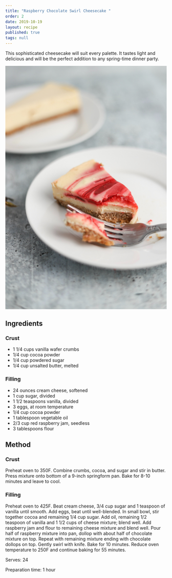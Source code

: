```yaml
---
title: "Raspberry Chocolate Swirl Cheesecake "
order: 2
date: 2019-10-19
layout: recipe
published: true
tags: null
---
```

This sophisticated cheesecake will suit every palette. It tastes light and delicious and will be the perfect addition to any spring-time dinner party. 

![White cheesecake with red swirl ](../uploads/sarah-gualtieri-tzpjxzhud3o-unsplash.jpg "Raspberry Chocolate Swirl Cheesecake ")

## Ingredients 

### Crust 

* 1 1/4 cups vanilla wafer crumbs
* 1/4 cup cocoa powder
* 1/4 cup powdered sugar
* 1/4 cup unsalted butter, melted 

### Filling 

* 24 ounces cream cheese, softened
* 1 cup sugar, divided
* 1 1/2 teaspoons vanilla, divided
* 3 eggs, at room temperature
* 1/4 cup cocoa powder
* 1 tablespoon vegetable oil
* 2/3 cup red raspberry jam, seedless
* 3 tablespoons flour



## Method 

### Crust

Preheat oven to 350F. Combine crumbs, cocoa, and sugar and stir in butter. Press mixture onto bottom of a 9-inch springform pan. Bake for 8-10 minutes and leave to cool.

### Filling 

Preheat oven to 425F. Beat cream cheese, 3/4 cup sugar and 1 teaspoon of vanilla until smooth. Add eggs, beat until well-blended. In small bowl, stir together cocoa and remaining 1/4 cup sugar. Add oil, remaining 1/2 teaspoon of vanilla and 1 1/2 cups of cheese mixture; blend well. Add raspberry jam and flour to remaining cheese mixture and blend well. Pour half of raspberry mixture into pan, dollop with about half of chocolate mixture on top. Repeat with remaining mixture ending with chocolate dollops on top. Gently swirl with knife.  Bake for 10 minutes. Reduce oven temperature to 250F and continue baking for 55 minutes.

Serves: 24

Preparation time: 1 hour